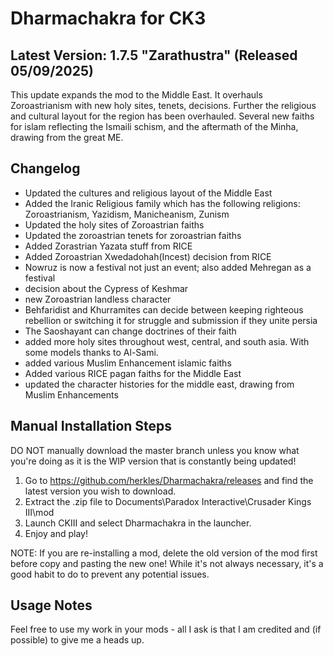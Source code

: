 # Dharmachakra for CK3

## Latest Version: 1.7.5 "Zarathustra" (Released 05/09/2025)

This update expands the mod to the Middle East. It overhauls Zoroastrianism with new holy sites, tenets, decisions. Further the religious and cultural layout for the region has been overhauled. Several new faiths for islam reflecting the Ismaili schism, and the aftermath of the Minha, drawing from the great ME. 

## Changelog

- Updated the cultures and religious layout of the Middle East
- Added the Iranic Religious family which has the following religions: Zoroastrianism, Yazidism, Manicheanism, Zunism
- Updated the holy sites of Zoroastrian faiths
- Updated the zoroastrian tenets for zoroastrian faiths
- Added Zorastrian Yazata stuff from RICE
- Added Zoroastrian Xwedadohah(Incest) decision from RICE
- Nowruz is now a festival not just an event; also added Mehregan as a festival
- decision about the Cypress of Keshmar
- new Zoroastrian landless character
- Behfaridist and Khurramites can decide between keeping righteous rebellion or switching it for struggle and submission if they unite persia
- The Saoshayant can change doctrines of their faith
- added more holy sites throughout west, central, and south asia. With some models thanks to Al-Sami.
- added various Muslim Enhancement islamic faiths
- Added various RICE pagan faiths for the Middle East
- updated the character histories for the middle east, drawing from Muslim Enhancements


## Manual Installation Steps

DO NOT manually download the master branch unless you know what you're doing as it is the WIP version that is constantly being updated!

1. Go to <https://github.com/herkles/Dharmachakra/releases> and find the latest version you wish to download.
2. Extract the .zip file to Documents\Paradox Interactive\Crusader Kings III\mod
3. Launch CKIII and select Dharmachakra in the launcher.
4. Enjoy and play!

NOTE: If you are re-installing a mod, delete the old version of the mod first before copy and pasting the new one! While it's not always necessary, it's a good habit to do to prevent any potential issues.

## Usage Notes
Feel free to use my work in your mods - all I ask is that I am credited and (if possible) to give me a heads up.